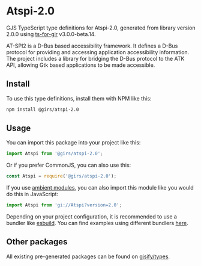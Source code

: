 
# Atspi-2.0

GJS TypeScript type definitions for Atspi-2.0, generated from library version 2.0.0 using [ts-for-gir](https://github.com/gjsify/ts-for-gir) v3.0.0-beta.14.

AT-SPI2 is a D-Bus based accessibility framework. It defines a D-Bus protocol for providing and accessing application accessibility information. The project includes a library for bridging the D-Bus protocol to the ATK API, allowing Gtk based applications to be made accessible.

## Install

To use this type definitions, install them with NPM like this:
```bash
npm install @girs/atspi-2.0
```

## Usage

You can import this package into your project like this:
```ts
import Atspi from '@girs/atspi-2.0';
```

Or if you prefer CommonJS, you can also use this:
```ts
const Atspi = require('@girs/atspi-2.0');
```

If you use [ambient modules](https://github.com/gjsify/ts-for-gir/tree/main/packages/cli#ambient-modules), you can also import this module like you would do this in JavaScript:

```ts
import Atspi from 'gi://Atspi?version=2.0';
```

Depending on your project configuration, it is recommended to use a bundler like [esbuild](https://esbuild.github.io/). You can find examples using different bundlers [here](https://github.com/gjsify/ts-for-gir/tree/main/examples).

## Other packages

All existing pre-generated packages can be found on [gjsify/types](https://github.com/gjsify/types).
